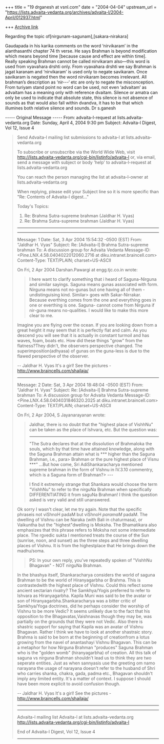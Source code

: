 +++
title = "19 drganesh at vsnl.com"
date = "2004-04-04"
upstream_url = "https://lists.advaita-vedanta.org/archives/advaita-l/2004-April/012937.html"

+++
[Archive link](https://lists.advaita-vedanta.org/archives/advaita-l/2004-April/012937.html)

Regarding the topic of[nirgunam-sagunam],[sakara-nirakara]

Gaudapada in his karika comments on the word ‘nirvikaram’ in the alanthasanthi chapter 74 th verse. He says Brahman is beyond modification which means beyond time [because cause and effect are within time]. Really speaking Brahman cannot be called nirvikaram also—this word is used from vyavahara drshti only. From vyavahara drshti we say Brahman is jagat karanam and ‘nirvikaram’ is used only to negate savikaram. Once savikaram is negated then the word nirvikaram becomes irrelevant. All brahman’s description as ‘nir---‘ etc are only to negate the misconception. From turiyam stand point no word can be used, not even ‘advaitam’ as advaitam has a meaning only with reference dvaitam. Silence or amatra can only be used to indicate that absolute state, this silence is not absence of sounds as that would also fall within dvandva, it has to be that which illumines both relative silence and sounds. 
Dr s.ganesh


----- Original Message -----
From: advaita-l-request at lists.advaita-vedanta.org
Date: Sunday, April 4, 2004 9:30 pm
Subject: Advaita-l Digest, Vol 12, Issue 4

> Send Advaita-l mailing list submissions to
> 	advaita-l at lists.advaita-vedanta.org
> 
> To subscribe or unsubscribe via the World Wide Web, visit
> 	http://lists.advaita-vedanta.org/cgi-bin/listinfo/advaita-l
> or, via email, send a message with subject or body 'help' to
> 	advaita-l-request at lists.advaita-vedanta.org
> 
> You can reach the person managing the list at
> 	advaita-l-owner at lists.advaita-vedanta.org
> 
> When replying, please edit your Subject line so it is more specific
> than "Re: Contents of Advaita-l digest..."
> 
> 
> Today's Topics:
> 
>   1. Re: Brahma Sutra-supreme brahman (Jaldhar H. Vyas)
>   2. Re: Brahma Sutra-supreme brahman (Jaldhar H. Vyas)
> 
> 
> -------------------------------------------------------------------
> ---
> 
> Message: 1
> Date: Sat, 3 Apr 2004 15:54:32 -0500 (EST)
> From: "Jaldhar H. Vyas" <jaldhar at braincells.com>
> Subject: Re: [Advaita-l] Brahma Sutra-supreme brahman
> To: A discussion group for Advaita Vedanta
> 	<advaita-l at lists.advaita-vedanta.org>
> Message-ID:
> 	<Pine.LNX.4.58.0404022012060.2716 at diku.intranet.braincell.com>
> Content-Type: TEXT/PLAIN; charset=US-ASCII
> 
> On Fri, 2 Apr 2004 Darshan.Pawargi at engg.tjc.co.in wrote:
> 
> > I here want to clarify something that i heard of Saguna-Nirguna and
> > similar sayings. Saguna means gunas associated with form. 
> Nirguna means
> > not no-gunas but one having all of them -undistinguising kind. 
> Similar> goes with Sakar-Nirrakar. Because everthing comes from 
> the one and
> > everything goes in one or everthing is one. Saguna- cannot come from
> > Nirguna if nir-guna means no-qualities. I would like to make 
> this more
> > clear to me.
> >
> 
> Imagine you are flying over the ocean.  If you are looking down 
> from a
> great height it may seem that it is perfectly flat and calm.  As you
> descend you will see that it is actually in constant turmoil and has
> waves, foam, boats etc.  How did these things "grow" from the 
> flatness?They didn't, the observers perspective changed.  The 
> superimposition(adhyasa) of gunas on the guna-less is due to the 
> flawed perspective of
> the observer.
> 
> 
> -- 
> Jaldhar H. Vyas <jaldhar at braincells.com>
> It's a girl! See the pictures - http://www.braincells.com/shailaja/
> 
> 
> ------------------------------
> 
> Message: 2
> Date: Sat, 3 Apr 2004 18:48:04 -0500 (EST)
> From: "Jaldhar H. Vyas" <jaldhar at braincells.com>
> Subject: Re: [Advaita-l] Brahma Sutra-supreme brahman
> To: A discussion group for Advaita Vedanta
> 	<advaita-l at lists.advaita-vedanta.org>
> Message-ID:
> 	<Pine.LNX.4.58.0404031846320.2025 at diku.intranet.braincell.com>
> Content-Type: TEXT/PLAIN; charset=US-ASCII
> 
> On Fri, 2 Apr 2004, S Jayanarayanan wrote:
> 
> > Jaldhar, there is no doubt that the "highest place of VishhNu" 
> can be
> > taken as the place of Ishvara, etc. But the question was:
> >
> > ---
> > "The Sutra declares that at the dissolution of Brahmaloka the souls,
> > which by that time have attained knowledge, along with the Saguna
> > Brahman attain what is *** higher than the Saguna Brahman, i.e., 
> para> Brahman or the pure highest place of Visnu ***"
> > ...But how come, Sri AdiShankaracharya mentioned supreme brahman 
> in the
> > form of Vishnu in IV.3.10 commentry, which is a Saguna form of 
> Brahman?> ---
> >
> > I find it extremely strange that Shankara would choose the term
> > "VishhNu" to refer to the nirguNa Brahman when specifically
> > DIFFERENTIATING it from saguNa Brahman! I think the question 
> asked is
> > very valid and still unanswered.
> >
> 
> Ok sorry I wasn't clear, let me try again.  Note that the specific 
> phraseis not viShnoH padaM but viShnoH _paramaM_ padaM.  The 
> dwelling of Vishnu
> can be Naraka (with Bali in chaturmasa), or Vaikuntha but the 
> "highest"dwelling is Moksha.  The Bhamatikara also emphasizes that 
> this phrase
> refers to Moksha not some intermediate place.  The rgvedic sukta I
> mentioned treats the course of the Sun (sunrise, noon, and sunset) 
> as the
> three steps and three dwelling places of Vishnu.  It is from the 
> highestplace that He brings down the madhu/soma.
> 
> >
> > PS: In your own reply, you've repeatedly spoken of "VishhNu 
> Bhagavan" -
> > NOT nirguNa Brahman.
> >
> 
> In the bhashya itself, Shankaracharya considers the world of saguna
> Brahman to be the world of Hiranyagarbha or Brahma.  This is 
> contrastedwith the highest place of Vishnu.  Could this reflect 
> some ancient
> sectarian rivalry?  The Samkhya/Yogis preferred to refer to 
> Ishvara as
> Hiranyagarbha.  Kapila Muni was said to be the avatar or son of 
> Hiranyagarbha.Shankaracharya was a bitter critic of Samkhya/Yoga
> doctrines, did he perhaps consider the worship of Vishnu to be 
> more Vedic?
> It seems unlikely due to the fact that his opposition to the 
> Bhagavatas,Vaishnavas though they may be, was partially on the 
> grounds that they were
> not Vedic.  Also there is shastric support for saying that Kapila 
> was an
> avatar of Vishnu Bhagavan.  Rather I think we have to look at another
> shastraic story.  Brahma is said to be born at the beginning of 
> creationfrom a lotus growing from the navel of anantashayi Vishnu 
> Bhagavan.  This
> can be a metaphor for how Nirguna Brahman "produces" Saguna 
> Brahman who is
> the "golden womb" (hiranyagarbha) of creation.  All this talk of
> saguna vs nirguna Brahman  shouldn't lead us to think they are two
> seperate entities.  Just as when sannyasis use the greeting om 
> namo narayana
> the usage of narayana doesn't refer to the husband of Shri who carries
> shanka, chakra, gada, padma etc., Bhagavan shouldn't imply any limited
> entity.  It's a matter of context.  I suppose I should have been more
> explicit to avoid confusion though.
> 
> -- 
> Jaldhar H. Vyas <jaldhar at braincells.com>
> It's a girl! See the pictures - http://www.braincells.com/shailaja/
> 
> 
> ------------------------------
> 
> _______________________________________________
> Advaita-l mailing list
> Advaita-l at lists.advaita-vedanta.org
> http://lists.advaita-vedanta.org/cgi-bin/listinfo/advaita-l
> 
> 
> End of Advaita-l Digest, Vol 12, Issue 4
> ****************************************
> 


